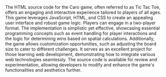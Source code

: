 The HTML source code for the Caro game, often referred to as Tic Tac Toe, offers an engaging and interactive experience tailored to players of all ages. This game leverages JavaScript, HTML, and CSS to create an appealing user interface and robust game logic. Players can engage in a two-player format. 
The implementation is simplistic yet effective, showcasing essential programming concepts such as event handling for player interactions and the logic for determining wins based on spatial calculations. Additionally, the game allows customization opportunities, such as adjusting the board size to cater to different challenges. It serves as an excellent project for those learning web development, demonstrating how to integrate various web technologies seamlessly. The source code is available for review and experimentation, allowing developers to modify and enhance the game's functionalities and aesthetics further.
